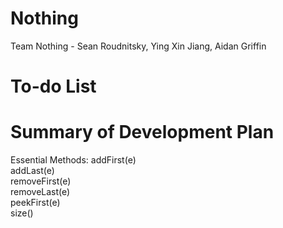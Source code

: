 # Nothing  

Team Nothing - Sean Roudnitsky, Ying Xin Jiang, Aidan Griffin  
  
# To-do List  
# Summary of Development Plan
Essential Methods:
addFirst(e)  
addLast(e)  
removeFirst(e)  
removeLast(e)  
peekFirst(e)  
size()  
